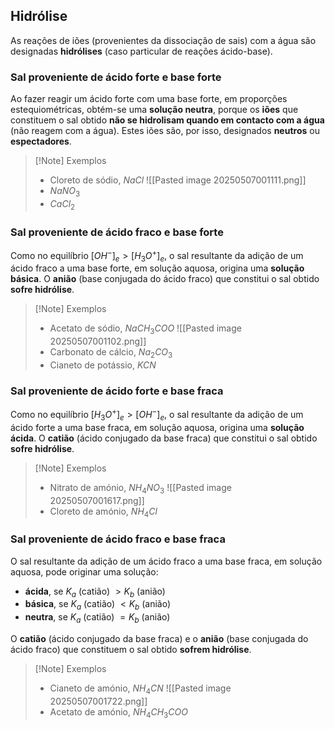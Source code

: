 ## Hidrólise
As reações de iões (provenientes da dissociação de sais) com a água são designadas **hidrólises** (caso particular de reações ácido-base).
### Sal proveniente de ácido forte e base forte
Ao fazer reagir um ácido forte com uma base forte, em proporções estequiométricas, obtém-se uma **solução neutra**, porque os **iões** que constituem o sal obtido **não se hidrolisam quando em contacto com a água** (não reagem com a água). Estes iões são, por isso, designados **neutros** ou **espectadores**.

>[!Note] Exemplos
>- Cloreto de sódio, $NaCl$
>	![[Pasted image 20250507001111.png]]
>- $NaNO_3$
>- $CaCl_2$

### Sal proveniente de ácido fraco e base forte
Como no equilíbrio $[OH^-]_e>[H_3O^+]_e$, o sal resultante da adição de um ácido fraco a uma base forte, em solução aquosa, origina uma **solução básica**.
O **anião** (base conjugada do ácido fraco) que constitui o sal obtido **sofre hidrólise**.

>[!Note] Exemplos
>- Acetato de sódio, $NaCH_3COO$
>	![[Pasted image 20250507001102.png]]
>- Carbonato de cálcio, $Na_2CO_3$
>- Cianeto de potássio, $KCN$

### Sal proveniente de ácido forte e base fraca
Como no equilíbrio $[H_3O^+]_e>[OH^-]_e$, o sal resultante da adição de um ácido forte a uma base fraca, em solução aquosa, origina uma **solução ácida**.
O **catião** (ácido conjugado da base fraca) que constitui o sal obtido **sofre hidrólise**.

>[!Note] Exemplos
>- Nitrato de amónio, $NH_4NO_3$
>	![[Pasted image 20250507001617.png]]
>- Cloreto de amónio, $NH_4Cl$

### Sal proveniente de ácido fraco e base fraca
O sal resultante da adição de um ácido fraco a uma base fraca, em solução aquosa, pode originar uma solução:
- **ácida**, se $K_a$ (catião) $> K_b$ (anião)
- **básica**, se $K_a$ (catião) $< K_b$ (anião)
- **neutra**, se $K_a$ (catião) $=K_b$ (anião)

O **catião** (ácido conjugado da base fraca) e o **anião** (base conjugada do ácido fraco) que constituem o sal obtido **sofrem hidrólise**.
>[!Note] Exemplos
>- Cianeto de amónio, $NH_4CN$
>	![[Pasted image 20250507001722.png]]
>- Acetato de amónio, $NH_4CH_3COO$